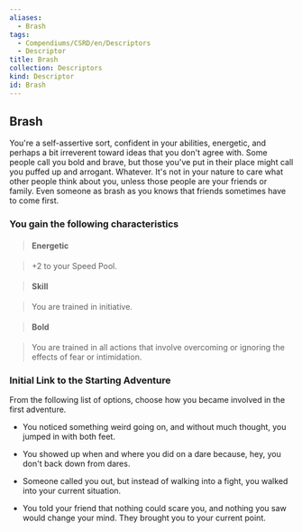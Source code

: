 ```yaml
---
aliases:
  - Brash
tags:
  - Compendiums/CSRD/en/Descriptors
  - Descriptor
title: Brash
collection: Descriptors
kind: Descriptor
id: Brash
---
```

## Brash    
You're a self-assertive sort, confident in your abilities, energetic, and perhaps a bit irreverent toward ideas that you don't agree with. Some people call you bold and brave, but those you've put in their place might call you puffed up and arrogant. Whatever. It's not in your nature to care what other people think about you, unless those people are your friends or family. Even someone as brash as you knows that friends sometimes have to come first.  
### You gain the following characteristics    
> #### Energetic  
> +2 to your Speed Pool.    
  
> #### Skill  
> You are trained in initiative.    
  
> #### Bold  
> You are trained in all actions that involve overcoming or ignoring the effects of fear or intimidation.    
  
### Initial Link to the Starting Adventure    
From the following list of options, choose how you became involved in the first adventure.    
- You noticed something weird going on, and without much thought, you jumped in with both feet.    
- You showed up when and where you did on a dare because, hey, you don't back down from dares.    
- Someone called you out, but instead of walking into a fight, you walked into your current situation.    
- You told your friend that nothing could scare you, and nothing you saw would change your mind. They brought you to your current point.  
